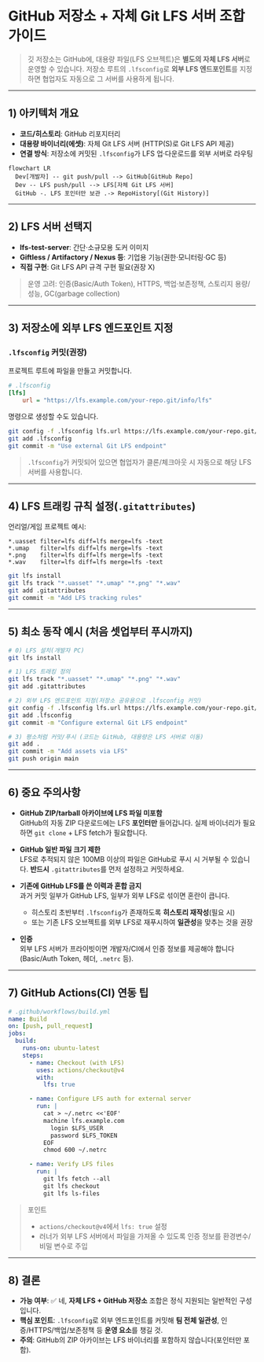 # GitHub 저장소 + 자체 Git LFS 서버 조합 가이드

> 깃 저장소는 GitHub에, 대용량 파일(LFS 오브젝트)은 **별도의 자체 LFS 서버**로 운영할 수 있습니다. 저장소 루트의 `.lfsconfig`로 **외부 LFS 엔드포인트**를 지정하면 협업자도 자동으로 그 서버를 사용하게 됩니다.

---

## 1) 아키텍처 개요

- **코드/히스토리**: GitHub 리포지터리
- **대용량 바이너리(에셋)**: 자체 Git LFS 서버 (HTTP(S)로 Git LFS API 제공)
- **연결 방식**: 저장소에 커밋된 `.lfsconfig`가 LFS 업·다운로드를 외부 서버로 라우팅

```mermaid
flowchart LR
  Dev[개발자] -- git push/pull --> GitHub[GitHub Repo]
  Dev -- LFS push/pull --> LFS[자체 Git LFS 서버]
  GitHub -. LFS 포인터만 보관 .-> RepoHistory[(Git History)]
```

---

## 2) LFS 서버 선택지

- **lfs-test-server**: 간단·소규모용 도커 이미지
- **Giftless / Artifactory / Nexus 등**: 기업용 기능(권한·모니터링·GC 등)
- **직접 구현**: Git LFS API 규격 구현 필요(권장 X)

> 운영 고려: 인증(Basic/Auth Token), HTTPS, 백업·보존정책, 스토리지 용량/성능, GC(garbage collection)

---

## 3) 저장소에 외부 LFS 엔드포인트 지정

### `.lfsconfig` 커밋(권장)

프로젝트 루트에 파일을 만들고 커밋합니다.

```ini
# .lfsconfig
[lfs]
	url = "https://lfs.example.com/your-repo.git/info/lfs"
```

명령으로 생성할 수도 있습니다.

```bash
git config -f .lfsconfig lfs.url https://lfs.example.com/your-repo.git/info/lfs
git add .lfsconfig
git commit -m "Use external Git LFS endpoint"
```

> `.lfsconfig`가 커밋되어 있으면 협업자가 클론/체크아웃 시 자동으로 해당 LFS 서버를 사용합니다.

---

## 4) LFS 트래킹 규칙 설정(`.gitattributes`)

언리얼/게임 프로젝트 예시:

```gitattributes
*.uasset filter=lfs diff=lfs merge=lfs -text
*.umap   filter=lfs diff=lfs merge=lfs -text
*.png    filter=lfs diff=lfs merge=lfs -text
*.wav    filter=lfs diff=lfs merge=lfs -text
```

```bash
git lfs install
git lfs track "*.uasset" "*.umap" "*.png" "*.wav"
git add .gitattributes
git commit -m "Add LFS tracking rules"
```

---

## 5) 최소 동작 예시 (처음 셋업부터 푸시까지)

```bash
# 0) LFS 설치(개발자 PC)
git lfs install

# 1) LFS 트래킹 정의
git lfs track "*.uasset" "*.umap" "*.png" "*.wav"
git add .gitattributes

# 2) 외부 LFS 엔드포인트 지정(저장소 공유용으로 .lfsconfig 커밋)
git config -f .lfsconfig lfs.url https://lfs.example.com/your-repo.git/info/lfs
git add .lfsconfig
git commit -m "Configure external Git LFS endpoint"

# 3) 평소처럼 커밋/푸시 (코드는 GitHub, 대용량은 LFS 서버로 이동)
git add .
git commit -m "Add assets via LFS"
git push origin main
```

---

## 6) 중요 주의사항

- **GitHub ZIP/tarball 아카이브에 LFS 파일 미포함**  
  GitHub의 자동 ZIP 다운로드에는 LFS **포인터만** 들어갑니다. 실제 바이너리가 필요하면 `git clone` + LFS fetch가 필요합니다.

- **GitHub 일반 파일 크기 제한**  
  LFS로 추적되지 않은 100MB 이상의 파일은 GitHub로 푸시 시 거부될 수 있습니다. **반드시** `.gitattributes`를 먼저 설정하고 커밋하세요.

- **기존에 GitHub LFS를 쓴 이력과 혼합 금지**  
  과거 커밋 일부가 GitHub LFS, 일부가 외부 LFS로 섞이면 혼란이 큽니다.  
  - 히스토리 초반부터 `.lfsconfig`가 존재하도록 **히스토리 재작성**(필요 시)  
  - 또는 기존 LFS 오브젝트를 외부 LFS로 재푸시하여 **일관성**을 맞추는 것을 권장

- **인증**  
  외부 LFS 서버가 프라이빗이면 개발자/CI에서 인증 정보를 제공해야 합니다(Basic/Auth Token, 헤더, `.netrc` 등).

---

## 7) GitHub Actions(CI) 연동 팁

```yaml
# .github/workflows/build.yml
name: Build
on: [push, pull_request]
jobs:
  build:
    runs-on: ubuntu-latest
    steps:
      - name: Checkout (with LFS)
        uses: actions/checkout@v4
        with:
          lfs: true

      - name: Configure LFS auth for external server
        run: |
          cat > ~/.netrc <<'EOF'
          machine lfs.example.com
            login $LFS_USER
            password $LFS_TOKEN
          EOF
          chmod 600 ~/.netrc

      - name: Verify LFS files
        run: |
          git lfs fetch --all
          git lfs checkout
          git lfs ls-files
```

> 포인트  
> - `actions/checkout@v4`에서 `lfs: true` 설정  
> - 러너가 외부 LFS 서버에서 파일을 가져올 수 있도록 인증 정보를 환경변수/비밀 변수로 주입

---

## 8) 결론

- **가능 여부**: ✅ 네, **자체 LFS + GitHub 저장소** 조합은 정식 지원되는 일반적인 구성입니다.  
- **핵심 포인트**: `.lfsconfig`로 외부 엔드포인트를 커밋해 **팀 전체 일관성**, 인증/HTTPS/백업/보존정책 등 **운영 요소**를 챙길 것.  
- **주의**: GitHub의 ZIP 아카이브는 LFS 바이너리를 포함하지 않습니다(포인터만 포함).